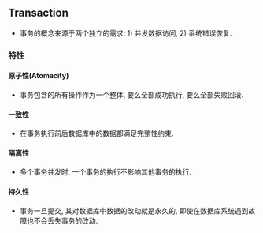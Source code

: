 ## Transaction
- 事务的概念来源于两个独立的需求: 1) 并发数据访问, 2) 系统错误恢复.

### 特性
#### 原子性(Atomacity)
- 事务包含的所有操作作为一个整体, 要么全部成功执行, 要么全部失败回滚.

#### 一致性
- 在事务执行前后数据库中的数据都满足完整性约束.

#### 隔离性
- 多个事务并发时, 一个事务的执行不影响其他事务的执行.

#### 持久性
- 事务一旦提交, 其对数据库中数据的改动就是永久的, 即使在数据库系统遇到故障也不会丢失事务的改动.

